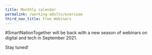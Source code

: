 ```yaml
---
title: Monthly calendar
permalink: /working-adults/overview
third_nav_title: Free Webinars
---
```

#SmartNationTogether will be back with a new season of webinars on digital and tech in September 2021. 

Stay tuned!